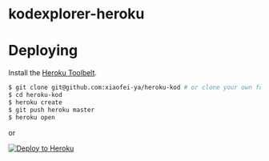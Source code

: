# kodexplorer-heroku
# Deploying

Install the [Heroku Toolbelt](https://toolbelt.heroku.com/).

```sh
$ git clone git@github.com:xiaofei-ya/heroku-kod # or clone your own fork
$ cd heroku-kod
$ heroku create
$ git push heroku master
$ heroku open
```

or

[![Deploy to Heroku](https://www.herokucdn.com/deploy/button.png)](https://heroku.com/deploy?template=https://github.com/xiaofei-ya/heroku-kod)
